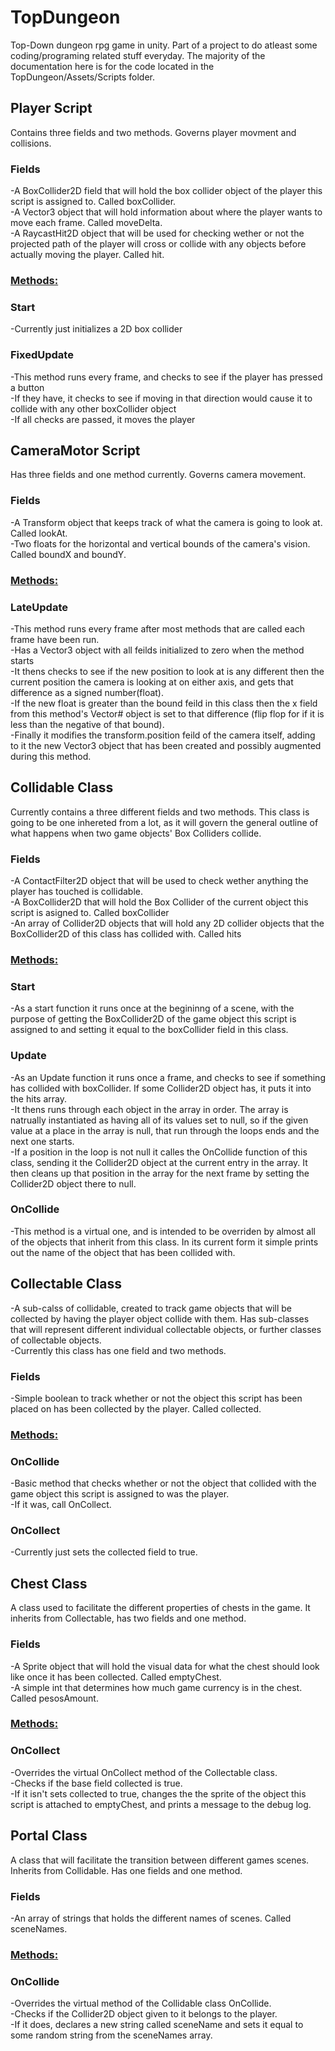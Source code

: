 # TopDungeon
Top-Down dungeon rpg game in unity. Part of a project to do atleast some coding/programing related stuff everyday. The majority of the documentation here is for the code located in the TopDungeon/Assets/Scripts folder.  


## Player Script
Contains three fields and two methods. Governs player movment and collisions.  

### Fields
-A BoxCollider2D field that will hold the box collider object of the player this script is assigned to. Called boxCollider.  
-A Vector3 object that will hold information about where the player wants to move each frame. Called moveDelta.  
-A RaycastHit2D object that will be used for checking wether or not the projected path of the player will cross or collide with any objects before actually moving the player. Called hit.  

### <ins>Methods:</ins>
### Start
-Currently just initializes a 2D box collider

### FixedUpdate
-This method runs every frame, and checks to see if the player has pressed a button  
-If they have, it checks to see if moving in that direction would cause it to collide with any other boxCollider object  
-If all checks are passed, it moves the player  


## CameraMotor Script
Has three fields and one method currently. Governs camera movement.  

### Fields
-A Transform object that keeps track of what the camera is going to look at. Called lookAt.  
-Two floats for the horizontal and vertical bounds of the camera's vision. Called boundX and boundY.  

### <ins>Methods:</ins>
### LateUpdate
-This method runs every frame after most methods that are called each frame have been run.  
-Has a Vector3 object with all feilds initialized to zero when the method starts  
-It thens checks to see if the new position to look at is any different then the current position the camera is looking at on either axis, and gets that difference as a signed number(float).  
-If the new float is greater than the bound feild in this class then the x field from this method's Vector# object is set to that difference (flip flop for if it is less than the negative of that bound).  
-Finally it modifies the transform.position feild of the camera itself, adding to it the new Vector3 object that has been created and possibly augmented during this method.


## Collidable Class
Currently contains a three different fields and two methods. This class is going to be one inhereted from a lot, as it will govern the general outline of what happens when two game objects' Box Colliders collide.  

### Fields
-A ContactFilter2D object that will be used to check wether anything the player has touched is collidable.  
-A BoxCollider2D that will hold the Box Collider of the current object this script is asigned to. Called boxCollider  
-An array of Collider2D objects that will hold any 2D collider objects that the BoxCollider2D of this class has collided with. Called hits  

### <ins>Methods:</ins>
### Start
-As a start function it runs once at the begininng of a scene, with the purpose of getting the BoxCollider2D of the game object this script is assigned to and setting it equal to the boxCollider field in this class.  

### Update
-As an Update function it runs once a frame, and checks to see if something has collided with boxCollider. If some Collider2D object has, it puts it into the hits array.  
-It thens runs through each object in the array in order. The array is natrually instantiated as having all of its values set to null, so if the given value at a place in the array is null, that run through the loops ends and the next one starts.  
-If a position in the loop is not null it calles the OnCollide function of this class, sending it the Collider2D object at the current entry in the array. It then cleans up that position in the array for the next frame by setting the Collider2D object there to null.  

### OnCollide
-This method is a virtual one, and is intended to be overriden by almost all of the objects that inherit from this class. In its current form it simple prints out the name of the object that has been collided with.  


## Collectable Class
-A sub-calss of collidable, created to track game objects that will be collected by having the player object collide with them. Has sub-classes that will represent different individual collectable objects, or further classes of collectable objects.  
-Currently this class has one field and two methods.  

### Fields
-Simple boolean to track whether or not the object this script has been placed on has been collected by the player. Called collected.  

### <ins>Methods:</ins>
### OnCollide
-Basic method that checks whether or not the object that collided with the game object this script is assigned to was the player.  
-If it was, call OnCollect.  

### OnCollect
-Currently just sets the collected field to true.  


## Chest Class
A class used to facilitate the different properties of chests in the game. It inherits from Collectable, has two fields and one method.

### Fields
-A Sprite object that will hold the visual data for what the chest should look like once it has been collected. Called emptyChest.  
-A simple int that determines how much game currency is in the chest. Called pesosAmount.  

### <ins>Methods:</ins>
### OnCollect
-Overrides the virtual OnCollect method of the Collectable class.  
-Checks if the base field collected is true.  
-If it isn't sets collected to true, changes the the sprite of the object this script is attached to emptyChest, and prints a message to the debug log.  


## Portal Class
A class that will facilitate the transition between different games scenes. Inherits from Collidable. Has one fields and one method.

### Fields
-An array of strings that holds the different names of scenes. Called sceneNames.  

### <ins>Methods:</ins>
### OnCollide
-Overrides the virtual method of the Collidable class OnCollide.  
-Checks if the Collider2D object given to it belongs to the player.  
-If it does, declares a new string called sceneName and sets it equal to some random string from the sceneNames array.  
